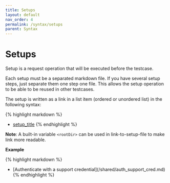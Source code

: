 ```yaml
---
title: Setups
layout: default
nav_order: 4
permalink: /syntax/setups
parent: Syntax
---
```


# Setups

Setup is a request operation that will be executed before the testcase.

Each setup must be a separated markdown file. If you have several setup steps, just separate them one step one file. This allows the setup operation to be able to be reused in other testcases.

The setup is written as a link in a list item (ordered or unordered list) in the following syntax:

{% highlight markdown %}
* [setup_title](link_to_setup_file)
{% endhighlight %}

**Note**: A built-in variable `<rootDir>` can be used in link-to-setup-file to make link more readable.

**Example**

{% highlight markdown %}
* [Authenticate with a support credential](<rootDir>/shared/auth_support_cred.md)
{% endhighlight %}
